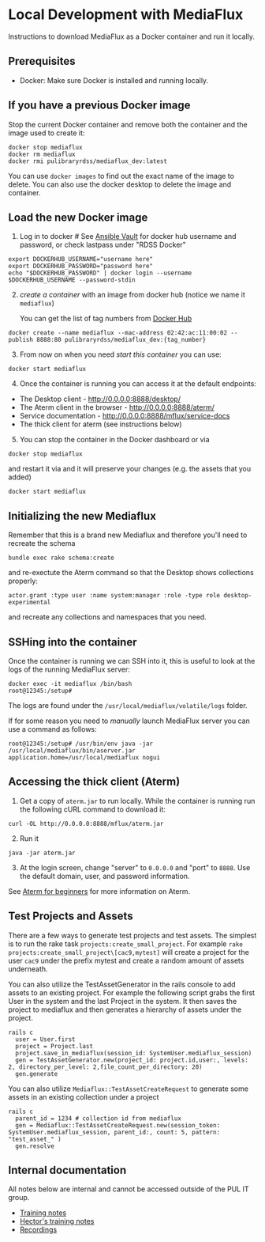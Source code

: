 # Local Development with MediaFlux

Instructions to download MediaFlux as a Docker container and run it locally.

## Prerequisites

- Docker: Make sure Docker is installed and running locally.

## If you have a previous Docker image

Stop the current Docker container and remove both the container and the image used to create it:

```
docker stop mediaflux
docker rm mediaflux
docker rmi pulibraryrdss/mediaflux_dev:latest
```

You can use `docker images` to find out the exact name of the image to delete.
You can also use the docker desktop to delete the image and container.

## Load the new Docker image

1. Log in to docker # See [Ansible Vault](https://github.com/pulibrary/princeton_ansible/blob/main/group_vars/mflux/vault.yml) for docker hub username and password, or check lastpass under "RDSS Docker"

```
export DOCKERHUB_USERNAME="username here"
export DOCKERHUB_PASSWORD="password here"
echo "$DOCKERHUB_PASSWORD" | docker login --username $DOCKERHUB_USERNAME --password-stdin
```

2. _create a container_ with an image from docker hub (notice we name it `mediaflux`)

   You can get the list of tag numbers from [Docker Hub](https://hub.docker.com/repository/docker/pulibraryrdss/mediaflux_dev/general)

```
docker create --name mediaflux --mac-address 02:42:ac:11:00:02 --publish 8888:80 pulibraryrdss/mediaflux_dev:{tag_number}
```

3. From now on when you need _start this container_ you can use:

```
docker start mediaflux
```

4. Once the container is running you can access it at the default endpoints:

- The Desktop client - http://0.0.0.0:8888/desktop/
- The Aterm client in the browser - http://0.0.0.0:8888/aterm/
- Service documentation - http://0.0.0.0:8888/mflux/service-docs
- The thick client for aterm (see instructions below)

5. You can stop the container in the Docker dashboard or via

```
docker stop mediaflux
```

and restart it via and it will preserve your changes (e.g. the assets that you added)

```
docker start mediaflux
```

## Initializing the new Mediaflux

Remember that this is a brand new Mediaflux and therefore you'll need to recreate the schema

```
bundle exec rake schema:create
```

and re-exectute the Aterm command so that the Desktop shows collections properly:

```
actor.grant :type user :name system:manager :role -type role desktop-experimental
```

and recreate any collections and namespaces that you need.

## SSHing into the container

Once the container is running we can SSH into it, this is useful to look at the logs of the running MediaFlux server:

```
docker exec -it mediaflux /bin/bash
root@12345:/setup#
```

The logs are found under the `/usr/local/mediaflux/volatile/logs` folder.

If for some reason you need to _manually_ launch MediaFlux server you can use a command as follows:

```
root@12345:/setup# /usr/bin/env java -jar /usr/local/mediaflux/bin/aserver.jar application.home=/usr/local/mediaflux nogui
```

## Accessing the thick client (Aterm)

1. Get a copy of `aterm.jar` to run locally. While the container is running run the following cURL command to download it:

```
curl -OL http://0.0.0.0:8888/mflux/aterm.jar
```

2. Run it

```
java -jar aterm.jar
```

3. At the login screen, change "server" to `0.0.0.0` and "port" to `8888`. Use the default domain, user, and password information.

See [Aterm for beginners](aterm_101.md) for more information on Aterm.

## Test Projects and Assets

There are a few ways to generate test projects and test assets. The simplest is to run the rake task `projects:create_small_project`. For example `rake projects:create_small_project\[cac9,mytest]` will create a project for the user `cac9` under the prefix mytest and create a random amount of assets underneath.

You can also utilize the TestAssetGenerator in the rails console to add assets to an existing project. For example the following script grabs the first User in the system and the last Project in the system. It then saves the project to mediaflux and then generates a hierarchy of assets under the project.

```
rails c
  user = User.first
  project = Project.last
  project.save_in_mediaflux(session_id: SystemUser.mediaflux_session)
  gen = TestAssetGenerator.new(project_id: project.id,user:, levels: 2, directory_per_level: 2,file_count_per_directory: 20)
  gen.generate
```

You can also utilize `Mediaflux::TestAssetCreateRequest` to generate some assets in an existing collection under a project

```
rails c
  parent_id = 1234 # collection id from mediaflux
  gen = Mediaflux::TestAssetCreateRequest.new(session_token: SystemUser.mediaflux_session, parent_id:, count: 5, pattern: "test_asset_" )
  gen.resolve
```

## Internal documentation

All notes below are internal and cannot be accessed outside of the PUL IT group.

- [Training notes](https://drive.google.com/drive/folders/1kG6oJBnGqOUdM2cHKPxCOC9fBmAJ7iDo)
- [Hector's training notes](https://drive.google.com/drive/folders/1HGPp43OcGikdZmr3Wd4tgdpY6m1y_PCx)
- [Recordings](https://drive.google.com/drive/folders/19EGm7s7UxOMCCdRRXSscUIkya_gF9Zgs)
